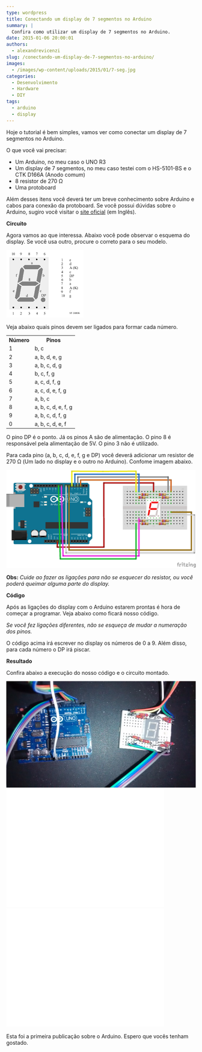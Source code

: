 ```yaml
---
type: wordpress
title: Conectando um display de 7 segmentos no Arduino
summary: |
  Confira como utilizar um display de 7 segmentos no Arduino.
date: 2015-01-06 20:00:01
authors:
  - alexandrevicenzi
slug: /conectando-um-display-de-7-segmentos-no-arduino/
images:
  - /images/wp-content/uploads/2015/01/7-seg.jpg
categories:
  - Desenvolvimento
  - Hardware
  - DIY
tags:
  - arduino
  - display
---
```


Hoje o tutorial é bem simples, vamos ver como conectar um display de 7 segmentos no Arduino.

O que você vai precisar:
<ul>
	<li>Um Arduino, no meu caso o UNO R3</li>
	<li>Um display de 7 segmentos, no meu caso testei com o HS-5101-BS e o CTK D166A (Anodo comum)</li>
	<li>8 resistor de 270 Ω</li>
	<li>Uma protoboard</li>
</ul>
Além desses itens você deverá ter um breve conhecimento sobre Arduino e cabos para conexão da protoboard. Se você possui dúvidas sobre o Arduino, sugiro você visitar o <a href="http://arduino.cc/">site oficial</a> (em Inglês).

<strong>Circuito</strong>

Agora vamos ao que interessa. Abaixo você pode observar o esquema do display. Se você usa outro, procure o correto para o seu modelo.

<img src="/images/wp-content/uploads/2015/01/esquema-display-7-seg.png" alt="display" />

Veja abaixo quais pinos devem ser ligados para formar cada número.
<table>
<tbody>
<tr>
<th>Número</th>
<th>Pinos</th>
</tr>
<tr>
<td>1</td>
<td>b, c</td>
</tr>
<tr>
<td>2</td>
<td>a, b, d, e, g</td>
</tr>
<tr>
<td>3</td>
<td>a, b, c, d, g</td>
</tr>
<tr>
<td>4</td>
<td>b, c, f, g</td>
</tr>
<tr>
<td>5</td>
<td>a, c, d, f, g</td>
</tr>
<tr>
<td>6</td>
<td>a, c, d, e, f, g</td>
</tr>
<tr>
<td>7</td>
<td>a, b, c</td>
</tr>
<tr>
<td>8</td>
<td>a, b, c, d, e, f, g</td>
</tr>
<tr>
<td>9</td>
<td>a, b, c, d, f, g</td>
</tr>
<tr>
<td>0</td>
<td>a, b, c, d, e, f</td>
</tr>
</tbody>
</table>
O pino DP é o ponto. Já os pinos A são de alimentação. O pino 8 é responsável pela alimentação de 5V. O pino 3 não é utilizado.

Para cada pino (a, b, c, d, e, f, g e DP) você deverá adicionar um resistor de 270 Ω (Um lado no display e o outro no Arduino). Confome imagem abaixo.

<img src="/images/wp-content/uploads/2015/01/esquema_bb.png" alt="ligações" />

<strong>Obs:</strong> <em>Cuide ao fazer as ligações para não se esquecer do resistor, ou você poderá queimar alguma parte do display.</em>

<strong>Código</strong>

Após as ligações do display com o Arduino estarem prontas é hora de começar a programar. Veja abaixo como ficará nosso código.

<script src="//gistfy-app.herokuapp.com/github/ButecoOpenSource/arduino-display-7-seg/exemplo.ino" type="text/javascript"></script>

<em>Se você fez ligações diferentes, não se esqueça de mudar a numeração dos pinos.</em>

O código acima irá escrever no display os números de 0 a 9. Além disso, para cada número o DP irá piscar.

<strong>Resultado</strong>

Confira abaixo a execução do nosso código e o circuito montado.

<img src="/images/wp-content/uploads/2015/01/circuito.jpg" alt="circuito" />

<iframe src="//www.youtube.com/embed/zF3iB5UTslU" width="420" height="315" frameborder="0" allowfullscreen="allowfullscreen"></iframe>

<iframe src="//www.youtube.com/embed/ekuZ6-_7WOE" width="420" height="315" frameborder="0" allowfullscreen="allowfullscreen"></iframe>

Esta foi a primeira publicação sobre o Arduino. Espero que vocês tenham gostado.